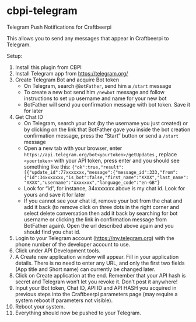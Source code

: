 # cbpi-telegram
Telegram Push Notifications for Craftbeerpi

This allows you to send any messages that appear in Craftbeerpi to Telegram.

Setup:

1. Install this plugin from CBPI
2. Install Telegram app from https://telegram.org/
3. Create Telegram Bot and acquire Bot token
    * On Telegram, search `@BotFather`, send him a `/start` message
    * To create a new bot send him `/newbot` message and follow instructions to set up username and name for your new bot
    * BotFather will send you confirmation message with bot token. Save it for later
4. Get Chat ID
    * On Telegram, search your bot (by the username you just created) or by clicking on the link that BotFather gave you inside the bot creation confirmation message, press the “Start” button or send a `/start` message
    * Open a new tab with your browser, enter `https://api.telegram.org/bot<yourtoken>/getUpdates` , replace `<yourtoken>` with your API token, press enter and you should see something like this:
    ```{"ok":true,"result":[{"update_id":77xxxxxxx,"message":{"message_id":333,"from":{"id":34xxxxxxx,"is_bot":false,"first_name":"XXXX","last_name":"XXXX","username":"xxxxxxx","language_code":"en-GB"}```
    * Look for “id”, for instance, 34xxxxxxx above is my chat id. Look for yours and save it for later
    * If you cannot see your chat id, remove your bot from the chat and add it back (to remove click on three dots in the right corner and select delete conversation then add it back by searching for bot username or clicking the link in confirmation message from BotFather again). Open the url described above again and you should find you chat id.
5. Login to your Telegram account (https://my.telegram.org) with the phone number of the developer account to use.
6. Click under API Development tools.
7. A Create new application window will appear. Fill in your application details. There is no need to enter any URL, and only the first two fields (App title and Short name) can currently be changed later.
8. Click on Create application at the end. Remember that your API hash is secret and Telegram won’t let you revoke it. Don’t post it anywhere!
9. Input your Bot token, Chat ID, API ID and API HASH you acquired in previous steps into the Craftbeerpi parameters page (may require a system reboot if parameters not visible).
10. Reboot your system.
11. Everything should now be pushed to your Telegram.
